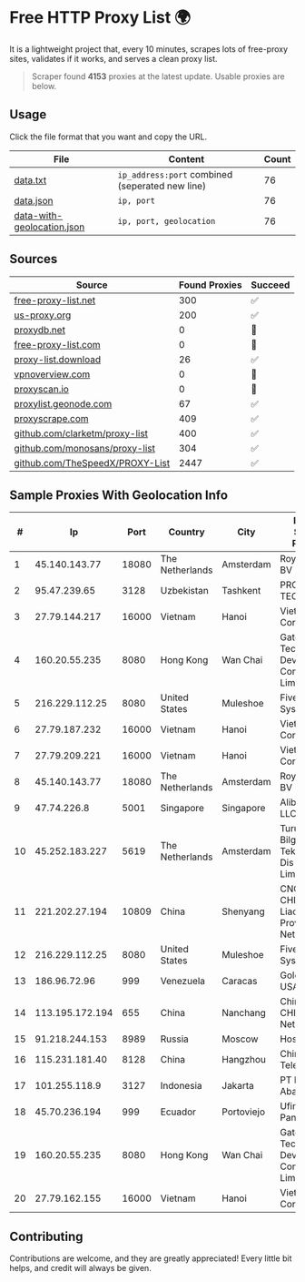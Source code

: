 
# Free HTTP Proxy List 🌍

It is a lightweight project that, every 10 minutes, scrapes lots of free-proxy sites, validates if it works, and serves a clean proxy list.


> Scraper found **4153** proxies at the latest update. Usable proxies are below.

## Usage

Click the file format that you want and copy the URL.


|File|Content|Count|
|----|-------|-----|
|[data.txt](https://raw.githubusercontent.com/themiralay/Proxy-List-World/master/data.txt)|`ip_address:port` combined (seperated new line)|76|
|[data.json](https://raw.githubusercontent.com/themiralay/Proxy-List-World/master/data.json)|`ip, port`|76|
|[data-with-geolocation.json](https://raw.githubusercontent.com/themiralay/Proxy-List-World/master/data-with-geolocation.json)|`ip, port, geolocation`|76|

## Sources

|Source|Found Proxies|Succeed|
|------|-------------|-------|
|[free-proxy-list.net](https://free-proxy-list.net)|300|✅|
|[us-proxy.org](https://www.us-proxy.org)|200|✅|
|[proxydb.net](http://proxydb.net)|0|🚫|
|[free-proxy-list.com](https://free-proxy-list.com/?page=&port=&type%5B%5D=http&type%5B%5D=https&up_time=0&search=Search)|0|🚫|
|[proxy-list.download](https://www.proxy-list.download/HTTP)|26|✅|
|[vpnoverview.com](https://vpnoverview.com/privacy/anonymous-browsing/free-proxy-servers)|0|🚫|
|[proxyscan.io](https://www.proxyscan.io)|0|🚫|
|[proxylist.geonode.com](https://proxylist.geonode.com/api/proxy-list?limit=300&page=1&sort_by=lastChecked&sort_type=desc&protocols=http,https)|67|✅|
|[proxyscrape.com](https://api.proxyscrape.com/v2/?request=displayproxies&protocol=http&timeout=10000&country=all&ssl=all&anonymity=all)|409|✅|
|[github.com/clarketm/proxy-list](https://raw.githubusercontent.com/clarketm/proxy-list/master/proxy-list-raw.txt)|400|✅|
|[github.com/monosans/proxy-list](https://raw.githubusercontent.com/monosans/proxy-list/main/proxies/http.txt)|304|✅|
|[github.com/TheSpeedX/PROXY-List](https://raw.githubusercontent.com/TheSpeedX/PROXY-List/master/http.txt)|2447|✅|


## Sample Proxies With Geolocation Info

|#|Ip|Port|Country|City|Internet Service Provider|
|-|--|----|-------|----|-------------------------|
|1|45.140.143.77|18080|The Netherlands|Amsterdam|RoyaleHosting BV|
|2|95.47.239.65|3128|Uzbekistan|Tashkent|PRO DATA-TECH Ltd.|
|3|27.79.144.217|16000|Vietnam|Hanoi|Viettel Corporation|
|4|160.20.55.235|8080|Hong Kong|Wan Chai|Gateway Technology Development Company Limited|
|5|216.229.112.25|8080|United States|Muleshoe|Five Area Systems, LLC|
|6|27.79.187.232|16000|Vietnam|Hanoi|Viettel Corporation|
|7|27.79.209.221|16000|Vietnam|Hanoi|Viettel Corporation|
|8|45.140.143.77|18080|The Netherlands|Amsterdam|RoyaleHosting BV|
|9|47.74.226.8|5001|Singapore|Singapore|Alibaba Cloud LLC|
|10|45.252.183.227|5619|The Netherlands|Amsterdam|Turunc Smart Bilgisayar Teknoloji Ve Dis Ticaret Limited Sirketi|
|11|221.202.27.194|10809|China|Shenyang|CNC Group CHINA169 Liaoning Province Network|
|12|216.229.112.25|8080|United States|Muleshoe|Five Area Systems, LLC|
|13|186.96.72.96|999|Venezuela|Caracas|Gold Data USA Inc|
|14|113.195.172.194|655|China|Nanchang|China Unicom CHINA169 Network|
|15|91.218.244.153|8989|Russia|Moscow|Hostkey B.V.|
|16|115.231.181.40|8128|China|Hangzhou|China Telecom|
|17|101.255.118.9|3127|Indonesia|Jakarta|PT Remala Abadi|
|18|45.70.236.194|999|Ecuador|Portoviejo|Ufinet Panama S.A.|
|19|160.20.55.235|8080|Hong Kong|Wan Chai|Gateway Technology Development Company Limited|
|20|27.79.162.155|16000|Vietnam|Hanoi|Viettel Corporation|



## Contributing

Contributions are welcome, and they are greatly appreciated! Every
little bit helps, and credit will always be given.

